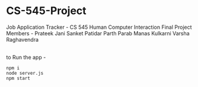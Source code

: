 # CS-545-Project

Job Application Tracker - CS 545 Human Computer Interaction Final Project <br>
Members -
Prateek Jani 
Sanket Patidar
Parth Parab
Manas Kulkarni
Varsha Raghavendra

<br>
to Run the app - <br>

```
npm i
node server.js
npm start
```
